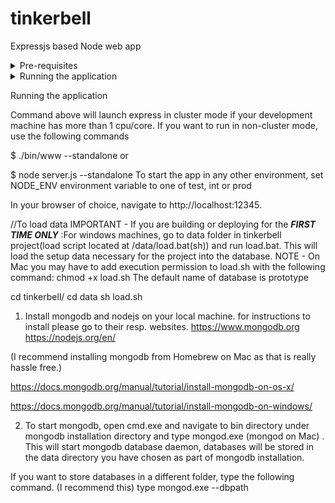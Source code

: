 # tinkerbell

Expressjs based Node web app 

<details>
    <summary>Pre-requisites</summary>
    <p>Ensure you have node and npm installed.</p>
</details>

<details>
    <summary>Running the application</summary>
    <p>To run the app in dev environment, execute</p>
    <p>$ ./bin/www</p>
    <p>or</p>
    <p>$ node server.js</p>
</details>

Running the application


Command above will launch express in cluster mode if your development machine has more than 1 cpu/core. If you want to run in non-cluster mode, use the following commands

$ ./bin/www --standalone
or

$ node server.js --standalone
To start the app in any other environment, set NODE_ENV environment variable to one of test, int or prod

In your browser of choice, navigate to http://localhost:12345.


//To load data
IMPORTANT - If you are building or deploying for the ***FIRST TIME ONLY*** :For windows machines, go to data folder in tinkerbell project(load script  located at /data/load.bat(sh)) and run load.bat. This will load the setup data necessary for the project into the database.
    NOTE - On Mac you may have to add execution permission to load.sh with the following command: chmod +x load.sh
    The default name of database is prototype
 
 cd tinkerbell/
 cd data
 sh load.sh

1) Install mongodb and nodejs on your local machine. for instructions to install please go to their resp. websites.
https://www.mongodb.org
https://nodejs.org/en/

(I recommend installing mongodb from Homebrew on Mac as that is really hassle free.)

https://docs.mongodb.org/manual/tutorial/install-mongodb-on-os-x/

https://docs.mongodb.org/manual/tutorial/install-mongodb-on-windows/

2) To start mongodb, open cmd.exe and navigate to bin directory under mongodb installation directory and type mongod.exe (mongod on Mac) . This will start mongodb database daemon, databases will be stored in the data directory you have chosen as part of mongodb installation.

If you want to store databases in a different folder, type the following command. (I recommend this)
type  mongod.exe --dbpath <path to the data folder>
